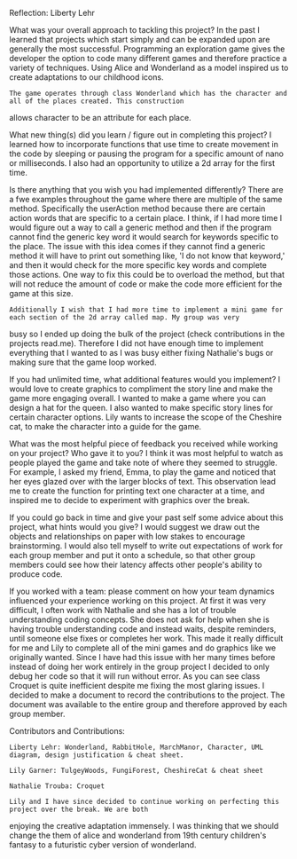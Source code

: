 Reflection: Liberty Lehr

What was your overall approach to tackling this project?
    In the past I learned that projects which start simply and can be expanded upon are generally the most successful. 
Programming an exploration game gives the developer the option to code many different games and therefore practice a 
variety of techniques. Using Alice and Wonderland as a model inspired us to create adaptations to our childhood icons.

    The game operates through class Wonderland which has the character and all of the places created. This construction
allows character to be an attribute for each place.

What new thing(s) did you learn / figure out in completing this project?
    I learned how to incorporate functions that use time to create movement in the code by sleeping or pausing the 
program for a specific amount of nano or milliseconds. I also had an opportunity to utilize a 2d array for the first 
time. 

Is there anything that you wish you had implemented differently?
    There are a fwe examples throughout the game where there are multiple of the same method. Specifically the userAction method
because there are certain action words that are specific to a certain place. I think, if I had more time I would figure out a way
to call a generic method and then if the program cannot find the generic key word it would search for keywords specific to the 
place. The issue with this idea comes if they cannot find a generic method it will have to print out something like, 'I do not know 
that keyword,' and then it would check for the more specific key words and complete those actions. One way to fix this could be to 
overload the method, but that will not reduce the amount of code or make the code more efficient for the game at this size.

    Additionally I wish that I had more time to implement a mini game for each section of the 2d array called map. My group was very 
busy so I ended up doing the bulk of the project (check contributions in the projects read.me). Therefore I did not have enough time
to implement everything that I wanted to as I was busy either fixing Nathalie's bugs or making sure that the game loop worked.

If you had unlimited time, what additional features would you implement?
    I would love to create graphics to compliment the story line and make the game more engaging overall. I wanted to 
make a game where you can design a hat for the queen. I also wanted to make specific story lines for certain character 
options. Lily wants to increase the scope of the Cheshire cat, to make the character into a guide for the game.

What was the most helpful piece of feedback you received while working on your project? Who gave it to you?
    I think it was most helpful to watch as people played the game and take note of where they seemed to struggle. For 
example, I asked my friend, Emma, to play the game and noticed that her eyes glazed over with the larger blocks of text. This 
observation lead me to create the function for printing text one character at a time, and inspired me to decide to experiment
with graphics over the break.

If you could go back in time and give your past self some advice about this project, what hints would you give?
    I would suggest we draw out the objects and relationships on paper with low stakes to encourage brainstorming. 
I would also tell myself to write out expectations of work for each group member and put it onto a schedule, so that 
other group members could see how their latency affects other people's ability to produce code.

If you worked with a team: please comment on how your team dynamics influenced your experience working on this project.
    At first it was very difficult, I often work with Nathalie and she has a lot of trouble understanding coding concepts. 
She does not ask for help when she is having trouble understanding code and instead waits, despite reminders, until someone 
else fixes or completes her work. This made it really difficult for me and Lily to complete all of the mini games 
and do graphics like we originally wanted. Since I have had this issue with her many times before instead of doing her work 
entirely in the group project I decided to only debug her code so that it will run without error. As you can see class Croquet
is quite inefficient despite me fixing the most glaring issues. I decided to make a document to record the contributions to 
the project. The document was available to the entire group and therefore approved by each group member.

Contributors and Contributions:

    Liberty Lehr: Wonderland, RabbitHole, MarchManor, Character, UML diagram, design justification & cheat sheet.

    Lily Garner: TulgeyWoods, FungiForest, CheshireCat & cheat sheet

    Nathalie Trouba: Croquet 

    Lily and I have since decided to continue working on perfecting this project over the break. We are both
enjoying the creative adaptation immensely. I was thinking that we should change the them of alice and wonderland from 19th 
century children's fantasy to a futuristic cyber version of wonderland.
